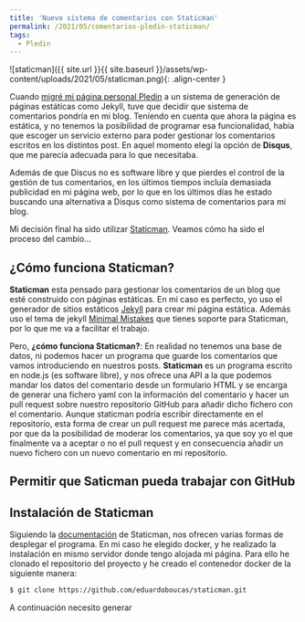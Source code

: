 ```yaml
---
title: 'Nuevo sistema de comentarios con Staticman'
permalink: /2021/05/comentarios-pledin-staticman/
tags:
  - Pledin
---
```


![staticman]({{ site.url }}{{ site.baseurl }}/assets/wp-content/uploads/2021/05/staticman.png){: .align-center }

Cuando [migré mi página personal Pledin](https://www.josedomingo.org/pledin/2018/09/bienvenidos-a-pledin30/) a un sistema de generación de páginas estáticas como Jekyll, tuve que decidir que sistema de comentarios pondría en mi blog. Teníendo en cuenta que ahora la página es estática, y no tenemos la posibilidad de programar esa funcionalidad, había que escoger un servicio externo para poder gestionar los comentarios escritos en los distintos post. En aquel momento elegí la opción de **Disqus**, que me parecía adecuada para lo que necesitaba.

Además de que Discus no es software libre y que pierdes el control de la gestión de tus comentarios, en los últimos tiempos incluía demasiada publicidad en mi página web, por lo que en los últimos días he estado buscando una alternativa a Disqus como sistema de comentarios para mi blog.

Mi decisión final ha sido utilizar [Staticman](https://staticman.net/). Veamos cómo ha sido el proceso del cambio...

<!--more-->

## ¿Cómo funciona Staticman?

**Staticman** esta pensado para gestionar los comentarios de un blog que esté construido con páginas estáticas. En mi caso es perfecto, yo uso el generador de sitios estáticos [Jekyll](https://jekyllrb.com/) para crear mi página estática. Además uso el tema de jekyll [Minimal Mistakes](https://mmistakes.github.io/minimal-mistakes/) que tienes soporte para Staticman, por lo que me va a facilitar el trabajo.

Pero, **¿cómo funciona Staticman?**: En realidad no tenemos una base de datos, ni podemos hacer un programa que guarde los comentarios que vamos introduciendo en nuestros posts. **Staticman** es un programa escrito en node.js (es software libre), y nos ofrece una API a la que podemos mandar los datos del comentario desde un formulario HTML y se encarga de generar una fichero yaml con la información del comentario y hacer un pull request sobre nuestro repositorio GitHub para añadir dicho fichero con el comentario. Aunque staticman podría escribir directamente en el repositorio, esta forma de crear un pull request me parece más acertada, por que da la posibilidad de moderar los comentarios, ya que soy yo el que finalmente va a aceptar o no el pull request y en consecuencia añadir un nuevo fichero con un nuevo comentario en mi repositorio.

## Permitir que Saticman pueda trabajar con GitHub




## Instalación de Staticman

Siguiendo la [documentación](https://staticman.net/docs/getting-started.html) de Staticman, nos ofrecen varias formas de desplegar el programa. En mi caso he elegido docker, y he realizado la instalación en mismo servidor donde tengo alojada mi página. Para ello he clonado el repositorio del proyecto y he creado el contenedor docker de la siguiente manera:

```bash
$ git clone https://github.com/eduardoboucas/staticman.git
```

A continuación necesito generar 